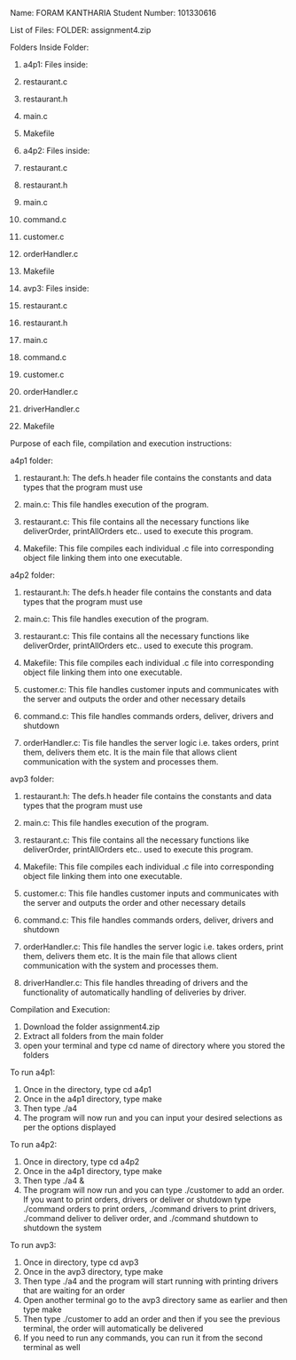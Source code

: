 Name: FORAM KANTHARIA
Student Number: 101330616

List of Files:
FOLDER: assignment4.zip

Folders Inside Folder: 

1. a4p1:
Files inside:
1. restaurant.c
2. restaurant.h
3. main.c
4. Makefile 

2. a4p2:
Files inside:
1. restaurant.c
2. restaurant.h
3. main.c
4. command.c
5. customer.c
6. orderHandler.c
7. Makefile 

3. avp3:
Files inside:
1. restaurant.c
2. restaurant.h
3. main.c
4. command.c
5. customer.c
6. orderHandler.c
7. driverHandler.c
8. Makefile 


Purpose of each file, compilation and execution instructions:

a4p1 folder:

1. restaurant.h: The defs.h header file contains the constants and data types that the program must use

2. main.c: This file handles execution of the program.

3. restaurant.c: This file contains all the necessary functions like deliverOrder, printAllOrders etc.. used to execute this program.

4. Makefile: This file compiles each individual .c file into  corresponding object file linking them into one executable.

a4p2 folder:

1. restaurant.h: The defs.h header file contains the constants and data types that the program must use

2. main.c: This file handles execution of the program.

3. restaurant.c: This file contains all the necessary functions like deliverOrder, printAllOrders etc.. used to execute this program.

4. Makefile: This file compiles each individual .c file into  corresponding object file linking them into one executable.

5. customer.c: This file handles customer inputs and communicates with the server and outputs the order and other necessary details 

6. command.c: This file handles commands orders, deliver, drivers and shutdown

7. orderHandler.c: Tis file handles the server logic i.e. takes orders, print them, delivers them etc. It is the main file that allows client communication with the system and processes them.

avp3 folder: 
1. restaurant.h: The defs.h header file contains the constants and data types that the program must use

2. main.c: This file handles execution of the program.

3. restaurant.c: This file contains all the necessary functions like deliverOrder, printAllOrders etc.. used to execute this program.

4. Makefile: This file compiles each individual .c file into  corresponding object file linking them into one executable.

5. customer.c: This file handles customer inputs and communicates with the server and outputs the order and other necessary details 

6. command.c: This file handles commands orders, deliver, drivers and shutdown

7. orderHandler.c: This file handles the server logic i.e. takes orders, print them, delivers them etc. It is the main file that allows client communication with the system and processes them.

8. driverHandler.c: This file handles threading of drivers and the functionality of automatically handling of deliveries by driver.

Compilation and Execution:
1. Download the folder assignment4.zip
2. Extract all folders from the main folder
3. open your terminal and type cd name of directory where you stored the folders 

To run a4p1:
1. Once in the directory, type cd a4p1
2. Once in the a4p1 directory, type make
3. Then type ./a4
4. The program will now run and you can input your desired selections as per the options displayed 

To run a4p2:
1. Once in directory, type cd a4p2
2. Once in the a4p1 directory, type make
3. Then type ./a4 &
4. The program will now run and you can type ./customer <name> <item number> <item number> to add an order. If you want to print orders, drivers or deliver or shutdown type ./command orders to print orders, ./command drivers to print drivers, ./command deliver to deliver order, and ./command shutdown to shutdown the system 

To run avp3:
1. Once in directory, type cd avp3
2. Once in the avp3 directory, type make
3. Then type ./a4 and the program will start running with printing drivers that are waiting for an order
4. Open another terminal go to the avp3 directory same as earlier and then type make
5. Then type ./customer <name> <item name><item name> to add an order and then if you see the previous terminal, the order will automatically be delivered
6. If you need to run any commands, you can run it from the second terminal as well



